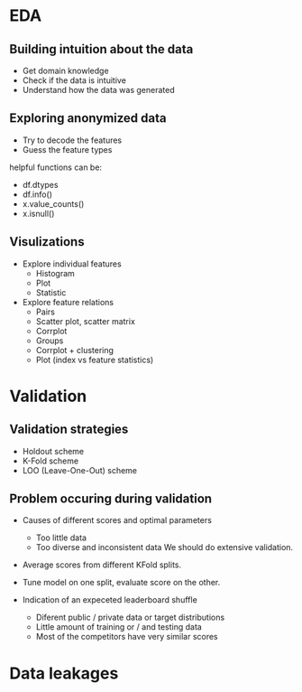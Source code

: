 # EDA
## Building intuition about the data
* Get domain knowledge
* Check if the data is intuitive
* Understand how the data was generated

## Exploring anonymized data
* Try to decode the features
* Guess the feature types

helpful functions can be:
* df.dtypes
* df.info()
* x.value_counts()
* x.isnull()

## Visulizations
* Explore individual features
    * Histogram
    * Plot
    * Statistic
* Explore feature relations
    * Pairs
	* Scatter plot, scatter matrix
	* Corrplot
    * Groups
	* Corrplot + clustering
	* Plot (index vs feature statistics)
# Validation
## Validation strategies
* Holdout scheme
* K-Fold scheme
* LOO (Leave-One-Out) scheme

## Problem occuring during validation
* Causes of different scores and optimal parameters
    * Too little data
    * Too diverse and inconsistent data
We should do extensive validation.
* Average scores from different KFold splits.
* Tune model on one split, evaluate score on the other.

* Indication of an expeceted leaderboard shuffle
    * Diferent public / private data or target distributions
    * Little amount of training or / and testing data
    * Most of the competitors have very similar scores
# Data leakages
